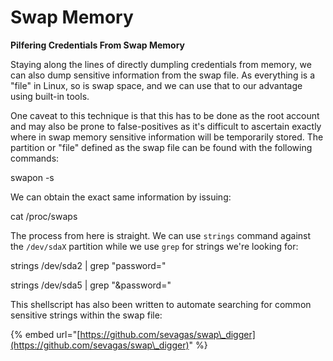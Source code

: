 # Swap Memory

**Pilfering Credentials From Swap Memory**

Staying along the lines of directly dumpling credentials from memory, we can also dump sensitive information from the swap file. As everything is a "file" in Linux, so is swap space, and we can use that to our advantage using built-in tools.

One caveat to this technique is that this has to be done as the root account and may also be prone to false-positives as it's difficult to ascertain exactly where in swap memory sensitive information will be temporarily stored. The partition or "file" defined as the swap file can be found with the following commands:

swapon -s

We can obtain the exact same information by issuing:

cat /proc/swaps

The process from here is straight. We can use `strings` command against the `/dev/sdaX` partition while we use `grep` for strings we're looking for:

strings /dev/sda2 | grep "password="

strings /dev/sda5 | grep "\&password="

This shellscript has also been written to automate searching for common sensitive strings within the swap file:

\{% embed url="[https://github.com/sevagas/swap\_digger](https://github.com/sevagas/swap\_digger)" %\}

